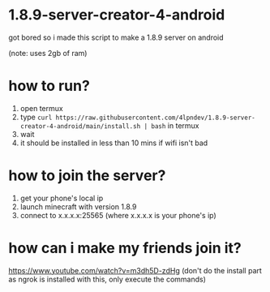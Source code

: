 # 1.8.9-server-creator-4-android
got bored so i made this script to make a 1.8.9 server on android

(note: uses 2gb of ram)

# how to run?
1. open termux
2. type `curl https://raw.githubusercontent.com/4lpndev/1.8.9-server-creator-4-android/main/install.sh | bash` in termux
3. wait
4. it should be installed in less than 10 mins if wifi isn't bad
   
# how to join the server?
1. get your phone's local ip
2. launch minecraft with version 1.8.9
3. connect to x.x.x.x:25565 (where x.x.x.x is your phone's ip)

# how can i make my friends join it?
https://www.youtube.com/watch?v=m3dh5D-zdHg (don't do the install part as ngrok is installed with this, only execute the commands)
